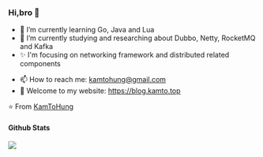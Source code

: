 
### Hi,bro 👋
- 🌱 I’m currently learning Go, Java and Lua
- 🌱 I’m currently studying and researching about Dubbo, Netty, RocketMQ and Kafka
- ✨ I'm focusing on networking framework and distributed related components
<!-- - 👯 I’m looking to collaborate on any open source RocketMQ Repo -->
<!-- - 💬 Ask me about Java -->
- 📫 How to reach me: kamtohung@gmail.com
- 💬 Welcome to my website: https://blog.kamto.top

⭐️ From [KamToHung](https://github.com/KamToHung)



#### Github Stats
<img src="https://github-readme-stats.vercel.app/api?username=KamToHung&show_icons=true&theme=buefy"/>


<!--
<details open>
  <summary>:zap: Most repositories</summary>
  <a href="https://github.com/KamToHung/kit-test">
    <img align="center" src="https://github-readme-stats.vercel.app/api/pin/?username=KamToHung&repo=kit-test" />
  </a>
</details>
-->



<!--
<details open>
  <summary>:zap: Most Used Languages</summary>
  <img src="https://github-readme-stats.vercel.app/api/top-langs/?username=KamToHung&theme=buefy&langs_count=8"/>
</details>
-->
